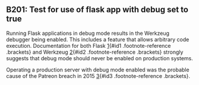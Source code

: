 B201: Test for use of flask app with debug set to true
------------------------------------------------------

Running Flask applications in debug mode results in the Werkzeug
debugger being enabled. This includes a feature that allows arbitrary
code execution. Documentation for both Flask [1](#id4){#id1
.footnote-reference .brackets} and Werkzeug [2](#id5){#id2
.footnote-reference .brackets} strongly suggests that debug mode should
never be enabled on production systems.

Operating a production server with debug mode enabled was the probable
cause of the Patreon breach in 2015 [3](#id6){#id3 .footnote-reference
.brackets}.
